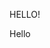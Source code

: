 <!doctype html>
<html lang="en">
  <head>
    <meta charset="utf-8">
    <meta http-equiv="X-UA-Compatible" content="IE=edge">
    <meta name="viewport" content="width=device-width, initial-scale=1">
    <title>Bootstrap Starter Page</title>
    <link rel="stylesheet" href="style.css">
  </head>

<body>
<div class="container">
<p class="primary">HELLO!</p>
<p class="secondary">Hello</p>
  </div>
  
</body>
</html>
